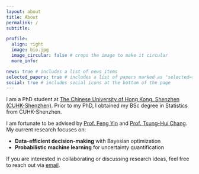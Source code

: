 ```yaml
---
layout: about
title: About
permalink: /
subtitle:

profile:
  align: right
  image: bio.jpg
  image_circular: false # crops the image to make it circular
  more_info: 

news: true # includes a list of news items
selected_papers: true # includes a list of papers marked as "selected={true}"
social: true # includes social icons at the bottom of the page
---
```

I am a PhD student at [The Chinese University of Hong Kong, Shenzhen (CUHK-Shenzhen)](https://cuhk.edu.cn/en/). Prior to my PhD, I obtained my BSc degree in Statistics from CUHK-Shenzhen.

I am fortunate to be advised by [Prof. Feng Yin](https://sse.cuhk.edu.cn/en/faculty/yinfeng) and [Prof. Tsung-Hui Chang](https://sse.cuhk.edu.cn/en/faculty/tsunghuichang). My current research focuses on:
- **Data-efficient decision-making** with Bayesian optimization
- **Probabilistic machine learning** for uncertainty quantification

If you are interested in collaborating or discussing research ideas, feel free to reach out via [email](mailto:richardsuwandi@link.cuhk.edu.cn).

<!-- I am currently pursuing my PhD in Computer and Information Engineering at [The Chinese University of Hong Kong, Shenzhen (CUHK-Shenzhen)](https://cuhk.edu.cn/en/), under the supervision of [Prof. Feng Yin](https://sse.cuhk.edu.cn/en/faculty/yinfeng) and [Prof. Tsung-Hui Chang](https://sse.cuhk.edu.cn/en/faculty/tsunghuichang). Prior to my PhD studies, I obtained my BSc degree in Statistics from CUHK-Shenzhen in 2023. -->